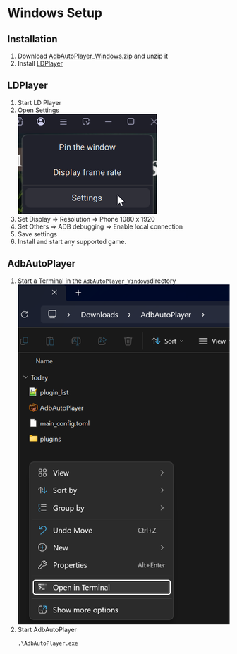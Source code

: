 # Windows Setup

## Installation
1. Download [AdbAutoPlayer_Windows.zip](https://github.com/yulesxoxo/AdbAutoPlayer/releases/latest) and unzip it
2. Install [LDPlayer](https://www.ldplayer.net/)

## LDPlayer
1. Start LD Player
2. Open Settings  
![ld_player_settings.png.png](images/ld_player_settings.png)
3. Set Display => Resolution => Phone 1080 x 1920
4. Set Others => ADB debugging => Enable local connection
5. Save settings
6. Install and start any supported game.

## AdbAutoPlayer
1. Start a Terminal in the `AdbAutoPlayer_Windows`directory  
    ![windows_open_terminal_context.png](images/windows_open_terminal_context.png)
2. Start AdbAutoPlayer  
    ```shell
   .\AdbAutoPlayer.exe
    ```
